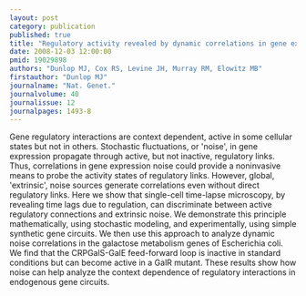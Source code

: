 ```yaml
---
layout: post
category: publication
published: true
title: "Regulatory activity revealed by dynamic correlations in gene expression noise."
date: 2008-12-03 12:00:00
pmid: 19029898
authors: "Dunlop MJ, Cox RS, Levine JH, Murray RM, Elowitz MB"
firstauthor: "Dunlop MJ"
journalname: "Nat. Genet."
journalvolume: 40
journalissue: 12
journalpages: 1493-8
---
```


Gene regulatory interactions are context dependent, active in some cellular states but not in others. Stochastic fluctuations, or 'noise', in gene expression propagate through active, but not inactive, regulatory links. Thus, correlations in gene expression noise could provide a noninvasive means to probe the activity states of regulatory links. However, global, 'extrinsic', noise sources generate correlations even without direct regulatory links. Here we show that single-cell time-lapse microscopy, by revealing time lags due to regulation, can discriminate between active regulatory connections and extrinsic noise. We demonstrate this principle mathematically, using stochastic modeling, and experimentally, using simple synthetic gene circuits. We then use this approach to analyze dynamic noise correlations in the galactose metabolism genes of Escherichia coli. We find that the CRPGalS-GalE feed-forward loop is inactive in standard conditions but can become active in a GalR mutant. These results show how noise can help analyze the context dependence of regulatory interactions in endogenous gene circuits.

